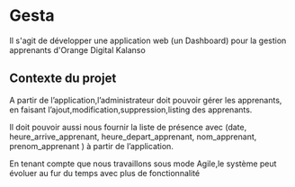 # Gesta
Il s'agit de développer une application web (un Dashboard) pour la gestion apprenants d'Orange Digital Kalanso

## Contexte du projet

A partir de l’application,l’administrateur doit pouvoir gérer les apprenants, en faisant l’ajout,modification,suppression,listing des apprenants.

Il doit pouvoir aussi nous fournir la liste de présence avec (date, heure_arrive_apprenant, heure_depart_apprenant, nom_apprenant, prenom_apprenant ) à partir de l’application.

En tenant compte que nous travaillons sous mode Agile,le système peut évoluer au fur du temps avec plus de fonctionnalité
